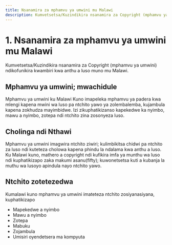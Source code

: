 ```yaml
---
title: Nsanamira za mphamvu ya umwini mu Malawi
description: Kumvetsetsa/Kuzindikira nsanamira za Copyright (mphamvu ya umwini) ndikofunikira kwambiri kwa anthu a luso muno mu Malawi.
---
```

# 1. Nsanamira za mphamvu ya umwini mu Malawi

Kumvetsetsa/Kuzindikira nsanamira za Copyright (mphamvu ya umwini) ndikofunikira kwambiri kwa anthu a luso muno mu Malawi.

## Mphamvu ya umwini; mwachidule

Mphamvu ya umwini ku Malawi Kuno imapeleka mphamvu ya padera kwa mlengi kapena mwini wa luso pa ntchito yawo ya zolembalemba, kujambula kapena zokhudza mayimbidwe. Izi zikuphatikizanso kapekedwe ka nyimbo, mawu a nyimbo, zotepa ndi ntchito zina zosonyeza luso.

## Cholinga ndi Nthawi

Mphamvu ya umwini imagwira ntchito ziwiri; kulimbikitsa chidwi pa ntchito za luso ndi kuteteza cholowa kapena phindu la ndalama kwa anthu a luso. Ku Malawi kuno, mathero a copyright ndi kufikira imfa ya munthu wa luso ndi kuphatikizapo zaka makumi asanu(fifty); kuwonetsetsa kuti a kubanja la muthu wa lusoyo apindula nayo ntchito yawo.

## Ntchito zotetezedwa

Kumalawi kuno mphamvu ya umwini imateteza ntchito zosiyanasiyana, kuphatikizapo

- Mapekedwe a nyimbo
- Mawu a nyimbo
- Zotepa
- Mabuku
- Zojambula
- Umisiri oyendetsera ma kompyuta
